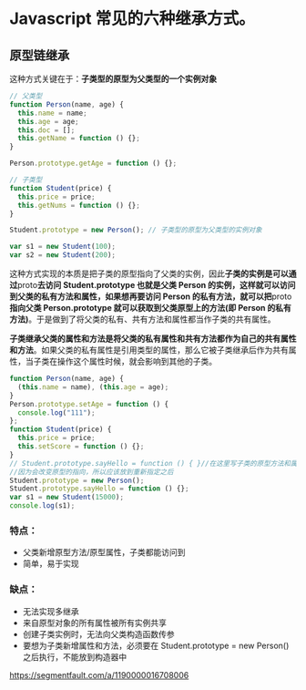 # Javascript 常见的六种继承方式。

## 原型链继承

这种方式关键在于：**子类型的原型为父类型的一个实例对象**

```javascript
// 父类型
function Person(name, age) {
  this.name = name;
  this.age = age;
  this.doc = [];
  this.getName = function () {};
}

Person.prototype.getAge = function () {};

// 子类型
function Student(price) {
  this.price = price;
  this.getNums = function () {};
}

Student.prototype = new Person(); // 子类型的原型为父类型的实例对象

var s1 = new Student(100);
var s2 = new Student(200);
```

这种方式实现的本质是把子类的原型指向了父类的实例，因此**子类的实例是可以通过**proto**去访问 Student.prototype 也就是父类 Person 的实例，这样就可以访问到父类的私有方法和属性，如果想再要访问 Person 的私有方法，就可以把**proto**指向父类 Person.prototype 就可以获取到父类原型上的方法(即 Person 的私有方法)**。于是做到了将父类的私有、共有方法和属性都当作子类的共有属性。

**子类继承父类的属性和方法是将父类的私有属性和共有方法都作为自己的共有属性和方法**。如果父类的私有属性是引用类型的属性，那么它被子类继承后作为共有属性，当子类在操作这个属性时候，就会影响到其他的子类。

```javascript
function Person(name, age) {
  (this.name = name), (this.age = age);
}
Person.prototype.setAge = function () {
  console.log("111");
};
function Student(price) {
  this.price = price;
  this.setScore = function () {};
}
// Student.prototype.sayHello = function () { }//在这里写子类的原型方法和属性是无效的，
//因为会改变原型的指向，所以应该放到重新指定之后
Student.prototype = new Person();
Student.prototype.sayHello = function () {};
var s1 = new Student(15000);
console.log(s1);
```

### 特点：

- 父类新增原型方法/原型属性，子类都能访问到
- 简单，易于实现

### 缺点：

- 无法实现多继承
- 来自原型对象的所有属性被所有实例共享
- 创建子类实例时，无法向父类构造函数传参
- 要想为子类新增属性和方法，必须要在 Student.prototype = new Person() 之后执行，不能放到构造器中

https://segmentfault.com/a/1190000016708006
